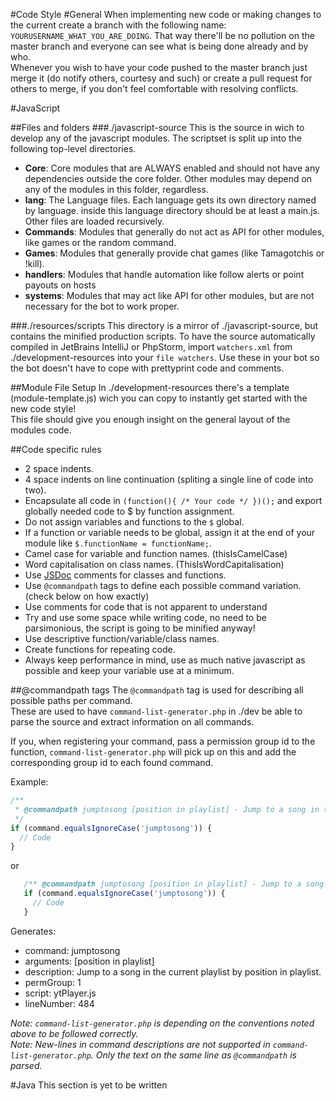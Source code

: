 #Code Style
#General
When implementing new code or making changes to the current create a branch with the following name: `YOURUSERNAME_WHAT_YOU_ARE_DOING`.
That way there'll be no pollution on the master branch and everyone can see what is being done already and by who.  
Whenever you wish to have your code pushed to the master branch just merge it (do notify others, courtesy and such)
or create a pull request for others to merge, if you don't feel comfortable with resolving conflicts.

#JavaScript

##Files and folders
###./javascript-source
This is the source in wich to develop any of the javascript modules.
The scriptset is split up into the following top-level directories.

- **Core**: Core modules that are ALWAYS enabled and should not have any dependencies outside the core folder. Other modules may depend on any of the modules in this folder, regardless.
- **lang**: The Language files. Each language gets its own directory named by language. inside this language directory should be at least a main.js. Other files are loaded recursively.
- **Commands**: Modules that generally do not act as API for other modules, like games or the random command.
- **Games**: Modules that generally provide chat games (like Tamagotchis or !kill).
- **handlers**: Modules that handle automation like follow alerts or point payouts on hosts
- **systems**: Modules that may act like API for other modules, but are not necessary for the bot to work proper.

###./resources/scripts
This directory is a mirror of ./javascript-source, but contains the minified production scripts.
To have the source automatically compiled in JetBrains IntelliJ or PhpStorm, import `watchers.xml` from ./development-resources into your `file watchers`.
Use these in your bot so the bot doesn't have to cope with prettyprint code and comments.

##Module File Setup
In ./development-resources there's a template (module-template.js) wich you can copy to instantly get started with the new code style!  
This file should give you enough insight on the general layout of the modules code.

##Code specific rules

- 2 space indents.
- 4 space indents on line continuation (spliting a single line of code into two).
- Encapsulate all code in `(function(){ /* Your code */ })();` and export globally needed code to $ by function assignment.
- Do not assign variables and functions to the `$` global.
- If a function or variable needs to be global, assign it at the end of your module like `$.functionName = functionName;`.
- Camel case for variable and function names. (thisIsCamelCase)
- Word capitalisation on class names. (ThisIsWordCapitalisation)
- Use [JSDoc](http://usejsdoc.org/) comments for classes and functions.
- Use `@commandpath` tags to define each possible command variation. (check below on how exactly)  
- Use comments for code that is not apparent to understand
- Try and use some space while writing code, no need to be parsimonious, the script is going to be minified anyway!
- Use descriptive function/variable/class names.
- Create functions for repeating code.
- Always keep performance in mind, use as much native javascript as possible and keep your variable use at a minimum.

##@commandpath tags
The `@commandpath` tag is used for describing all possible paths per command.  
These are used to have `command-list-generator.php` in ./dev be able to parse the source and extract information on all commands.

If you, when registering your command, pass a permission group id to the function, `command-list-generator.php` will pick up on this and add the corresponding group id to each found command.  

Example:
```javascript
/**
 * @commandpath jumptosong [position in playlist] - Jump to a song in the current playlist by position in playlist.
 */
if (command.equalsIgnoreCase('jumptosong')) {
  // Code
}
```
or
```javascript
   /** @commandpath jumptosong [position in playlist] - Jump to a song in the current playlist by position in playlist. */
   if (command.equalsIgnoreCase('jumptosong')) {
     // Code
   }
```

Generates:

- command: jumptosong
- arguments: [position in playlist]
- description: Jump to a song in the current playlist by position in playlist.
- permGroup: 1
- script: ytPlayer.js
- lineNumber: 484

*Note: `command-list-generator.php` is depending on the conventions noted above to be followed correctly.*  
*Note: New-lines in command descriptions are not supported in `command-list-generator.php`. Only the text on the same line as `@commandpath` is parsed.*

#Java
This section is yet to be written